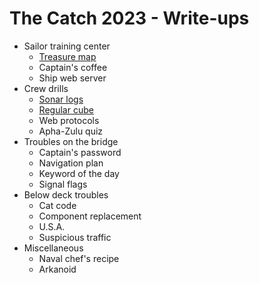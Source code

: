 The Catch 2023 - Write-ups
==========================

- Sailor training center
  - [Treasure map](treasure_map/writeup.md)
  - Captain's coffee
  - Ship web server
- Crew drills
  - [Sonar logs](sonar_logs/writeup.md)
  - [Regular cube](regular_cube/writeup.md)
  - Web protocols
  - Apha-Zulu quiz
- Troubles on the bridge
  - Captain's password
  - Navigation plan
  - Keyword of the day
  - Signal flags
- Below deck troubles
  - Cat code
  - Component replacement
  - U.S.A.
  - Suspicious traffic
- Miscellaneous
  - Naval chef's recipe
  - Arkanoid
